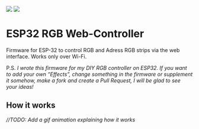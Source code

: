 [![](https://img.shields.io/badge/Version-1.0-brightgreen.svg?style=for-the-badge)](#versions)
[![](https://img.shields.io/badge/IB-WorkShop-Telegram-blue.svg?style=for-the-badge)](https://www.vk.com/ibworkshop)

# **ESP32 RGB Web-Controller**
Firmware for ESP-32 to control RGB and Adress RGB strips via the web interface. Works only over Wi-Fi.

P.S. *I wrote this firmware for my DIY RGB controller on ESP32. If you want to add your own “Effects”, change something in the firmware or supplement it somehow, make a fork and create a Pull Request, I will be glad to see your ideas!*

## How it works
*//TODO: Add a gif animation explaining how it works*